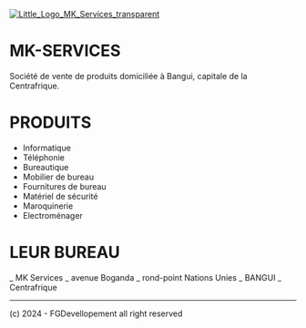 [
![Little_Logo_MK_Services_transparent](https://github.com/PapaG57/MK-Services/assets/92430398/10621964-6909-4ce9-ab43-5f67a0ce71bc)
](url)
# MK-SERVICES

Société de vente de produits domiciliée à Bangui, capitale de la Centrafrique.

# PRODUITS

  - Informatique
  - Téléphonie
  - Bureautique
  - Mobilier de bureau
  - Fournitures de bureau
  - Matériel de sécurité
  - Maroquinerie
  - Electroménager

# LEUR BUREAU

  _ MK Services
   _ avenue Boganda
   _ rond-point Nations Unies
   _ BANGUI
   _ Centrafrique

-------------------------------------------------------------------------------------------------------------------

   (c) 2024 - FGDevellopement all right reserved
